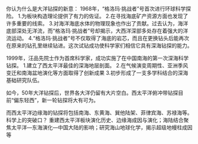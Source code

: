 你认为什么是大洋钻探的新意：
1968年，“格洛玛·挑战者”号首次进行环球科学探险。
1.为板块构造理论提供了有力的佐证。
2.在寻找海底矿产资源方面也发现了许多重要的线索。
3.对海洋海底水体的物理现象也作出了贡献。过去认为，海洋底部深处无洋流，而“格洛玛·挑战者”号却揭示，大西洋深部多处存在着强大的洋流运动。
4.“格洛玛·挑战者”号不仅取得了海底的岩芯，而且在更换钻头后能再次在原来的钻孔里继续钻进。这次试钻成功使科学家们相信它具有深海钻探的能力。

1999年，汪品先院士作为首席科学家，成功实施了在中国南海的第一次深海科学钻探。
1.建立了西太平洋最佳的深海地层剖面。
2.在气候演变周期性、亚洲季风变迁和南海盆地演化等方面取得了创新成果
3.初步形成了一支多学科结合的深海基础研究队伍。

如今，50年大洋钻探后，世界各大洋仍留有大片空白。西太平洋俯冲带钻探目前“偏东轻西”，新一轮钻探将大有可为。

而西太平洋边缘海的钻探将包括南海、东黄海、巽他陆架、菲律宾海、苏禄海等。
科学上的突破口？
重建西太平洋板块演化历史、边缘海成因与演化；海陆结合聚焦太平洋—东海演化—中国大陆的影响；研究海山地球化学，揭示超级地幔柱成因等